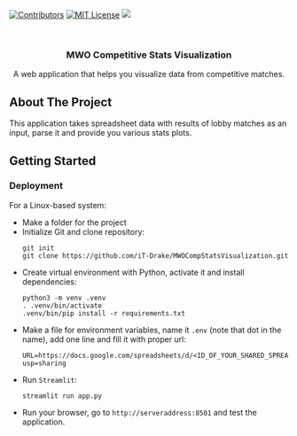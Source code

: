 <!-- PROJECT SHIELDS -->
[![Contributors][contributors-shield]][contributors-url]
[![MIT License][license-shield]][license-url]
[![][version-shield]][version-url]

<!-- PROJECT NAME -->
<br/>
<div align="center">
    <h3 align="center">MWO Competitive Stats Visualization</h3>
    <p align="center">
        A web application that helps you visualize data from competitive matches.
    </p>
</div>

<!-- ABOUT THE PROJECT -->
## About The Project

This application takes spreadsheet data with results of lobby matches as an input, parse it and provide you various stats plots.

<!-- GETTING STARTED -->
## Getting Started

### Deployment

For a Linux-based system:
- Make a folder for the project
- Initialize Git and clone repository:
  ```shell
  git init
  git clone https://github.com/iT-Drake/MWOCompStatsVisualization.git
  ```
- Create virtual environment with Python, activate it and install dependencies:
  ```shell
  python3 -m venv .venv
  . .venv/bin/activate
  .venv/bin/pip install -r requirements.txt
  ```
- Make a file for environment variables, name it `.env` (note that dot in the name), add one line and fill it with proper url:
  ```
  URL=https://docs.google.com/spreadsheets/d/<ID_OF_YOUR_SHARED_SPREADSHEET_>/edit?usp=sharing
  ```
- Run `Streamlit`:
  ```shell
  streamlit run app.py
  ```
- Run your browser, go to `http://serveraddress:8501` and test the application.

<!-- MARKDOWN LINKS & IMAGES -->
[contributors-shield]: https://img.shields.io/github/contributors/iT-Drake/MWOCompStatsVisualization.svg?style=for-the-badge
[contributors-url]: https://github.com/iT-Drake/MWOCompStatsVisualization/graphs/contributors

[license-shield]: https://img.shields.io/github/license/iT-Drake/MWOCompStatsVisualization.svg?style=for-the-badge
[license-url]: https://github.com/iT-Drake/MWOCompStatsVisualization/blob/main/LICENSE

[version-shield]: https://img.shields.io/badge/Version-0.1-blue?style=for-the-badge
[version-url]: https://github.com/iT-Drake/MWOCompStatsVisualization
